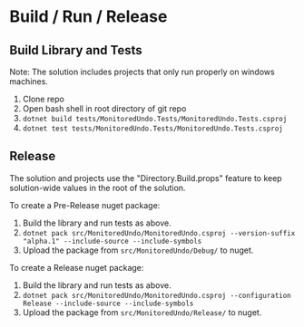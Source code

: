 # Build / Run / Release


## Build Library and Tests

Note: The solution includes projects that only run properly on windows machines.

1. Clone repo
2. Open bash shell in root directory of git repo
2. `dotnet build tests/MonitoredUndo.Tests/MonitoredUndo.Tests.csproj`
3. `dotnet test tests/MonitoredUndo.Tests/MonitoredUndo.Tests.csproj`

## Release

The solution and projects use the "Directory.Build.props" feature to keep solution-wide
values in the root of the solution.

To create a Pre-Release nuget package:

1. Build the library and run tests as above.
2. `dotnet pack src/MonitoredUndo/MonitoredUndo.csproj --version-suffix "alpha.1" --include-source --include-symbols`
3. Upload the package from `src/MonitoredUndo/Debug/` to nuget.


To create a Release nuget package:

1. Build the library and run tests as above.
2. `dotnet pack src/MonitoredUndo/MonitoredUndo.csproj --configuration Release --include-source --include-symbols`
3. Upload the package from `src/MonitoredUndo/Release/` to nuget.


